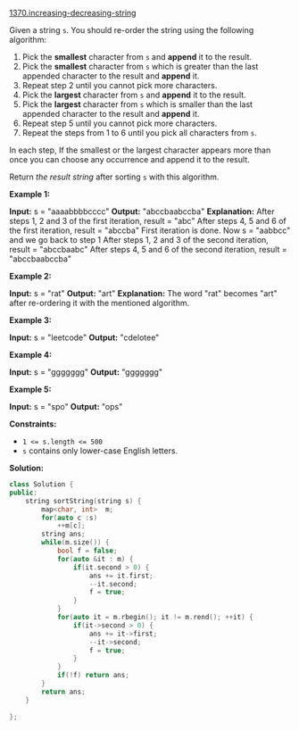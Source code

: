 [1370.increasing-decreasing-string](https://leetcode.com/problems/increasing-decreasing-string/)  

Given a string `s`. You should re-order the string using the following algorithm:

1.  Pick the **smallest** character from `s` and **append** it to the result.
2.  Pick the **smallest** character from `s` which is greater than the last appended character to the result and **append** it.
3.  Repeat step 2 until you cannot pick more characters.
4.  Pick the **largest** character from `s` and **append** it to the result.
5.  Pick the **largest** character from `s` which is smaller than the last appended character to the result and **append** it.
6.  Repeat step 5 until you cannot pick more characters.
7.  Repeat the steps from 1 to 6 until you pick all characters from `s`.

In each step, If the smallest or the largest character appears more than once you can choose any occurrence and append it to the result.

Return _the result string_ after sorting `s` with this algorithm.

**Example 1:**

**Input:** s = "aaaabbbbcccc"
**Output:** "abccbaabccba"
**Explanation:** After steps 1, 2 and 3 of the first iteration, result = "abc"
After steps 4, 5 and 6 of the first iteration, result = "abccba"
First iteration is done. Now s = "aabbcc" and we go back to step 1
After steps 1, 2 and 3 of the second iteration, result = "abccbaabc"
After steps 4, 5 and 6 of the second iteration, result = "abccbaabccba"

**Example 2:**

**Input:** s = "rat"
**Output:** "art"
**Explanation:** The word "rat" becomes "art" after re-ordering it with the mentioned algorithm.

**Example 3:**

**Input:** s = "leetcode"
**Output:** "cdelotee"

**Example 4:**

**Input:** s = "ggggggg"
**Output:** "ggggggg"

**Example 5:**

**Input:** s = "spo"
**Output:** "ops"

**Constraints:**

*   `1 <= s.length <= 500`
*   `s` contains only lower-case English letters.  



**Solution:**  

```cpp
class Solution {
public:
    string sortString(string s) {
        map<char, int>  m;
        for(auto c :s)
            ++m[c];
        string ans;
        while(m.size()) {
            bool f = false;
            for(auto &it : m) {
                if(it.second > 0) {
                    ans += it.first;
                    --it.second;
                    f = true;
                }
            }
            for(auto it = m.rbegin(); it != m.rend(); ++it) {
                if(it->second > 0) {
                    ans += it->first;
                    --it->second;
                    f = true;
                }
            }
            if(!f) return ans;
        }
        return ans;
    }
    
};
```
      